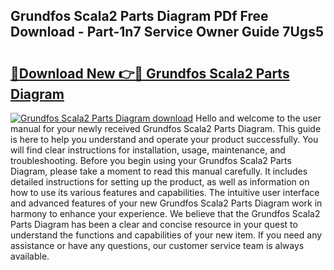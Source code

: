 ## Grundfos Scala2 Parts Diagram PDf Free Download - Part-1n7 Service Owner Guide 7Ugs5

# <h2><a href="http://dfu10dw.blite.top/?on=Grundfos+Scala2+Parts+Diagram">🔗Download New 👉🔴 Grundfos Scala2 Parts Diagram</a></h2>

[![Grundfos Scala2 Parts Diagram download](https://i.imgur.com/lujVjoI.png)](http://dfu10dw.blite.top/?on=Grundfos+Scala2+Parts+Diagram)
Hello and welcome to the user manual for your newly received Grundfos Scala2 Parts Diagram. This guide is here to help you understand and operate your product successfully. You will find clear instructions for installation, usage, maintenance, and troubleshooting. Before you begin using your Grundfos Scala2 Parts Diagram, please take a moment to read this manual carefully. It includes detailed instructions for setting up the product, as well as information on how to use its various features and capabilities. The intuitive user interface and advanced features of your new Grundfos Scala2 Parts Diagram work in harmony to enhance your experience. We believe that the Grundfos Scala2 Parts Diagram has been a clear and concise resource in your quest to understand the functions and capabilities of your new item. If you need any assistance or have any questions, our customer service team is always available.
